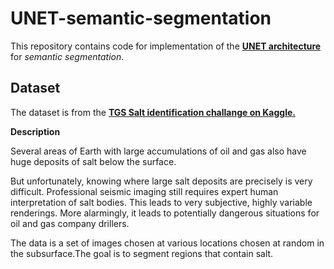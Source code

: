 # UNET-semantic-segmentation
This repository contains code for implementation of the [**UNET architecture**](https://arxiv.org/pdf/1505.04597.pdf) for *semantic segmentation*.

## Dataset
The dataset is from the [**TGS Salt identification challange on Kaggle.**](https://www.kaggle.com/c/tgs-salt-identification-challenge/data)

**Description**

Several areas of Earth with large accumulations of oil and gas also have huge deposits of salt below the surface.

But unfortunately, knowing where large salt deposits are precisely is very difficult. Professional seismic imaging still requires expert human interpretation of salt bodies. This leads to very subjective, highly variable renderings. More alarmingly, it leads to potentially dangerous situations for oil and gas company drillers.

The data is a set of images chosen at various locations chosen at random in the subsurface.The goal is to segment regions that contain salt.
